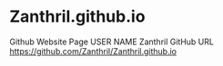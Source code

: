 # Zanthril.github.io
Github Website Page
USER NAME
Zanthril
GitHub URL
https://github.com/Zanthril/Zanthril.github.io
